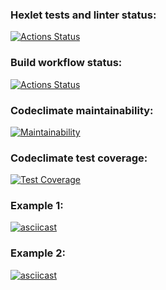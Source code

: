 ### Hexlet tests and linter status:
[![Actions Status](https://github.com/romcky/java-project-71/actions/workflows/hexlet-check.yml/badge.svg)](https://github.com/romcky/java-project-71/actions)
### Build workflow status:
[![Actions Status](https://github.com/romcky/java-project-71/actions/workflows/build-workflow.yml/badge.svg)](https://github.com/romcky/java-project-71/actions/workflows/build-workflow.yml)
### Codeclimate maintainability:
[![Maintainability](https://api.codeclimate.com/v1/badges/7dc44c3889d7e36be401/maintainability)](https://codeclimate.com/github/romcky/java-project-71/maintainability)
### Codeclimate test coverage:
[![Test Coverage](https://api.codeclimate.com/v1/badges/7dc44c3889d7e36be401/test_coverage)](https://codeclimate.com/github/romcky/java-project-71/test_coverage)
### Example 1:
[![asciicast](https://asciinema.org/a/XU5D7niK07AMPZCEAKZtJRTat.svg)](https://asciinema.org/a/XU5D7niK07AMPZCEAKZtJRTat)
### Example 2:
[![asciicast](https://asciinema.org/a/2vj7MvfW3ErC1LTlVbjuljgLG.svg)](https://asciinema.org/a/2vj7MvfW3ErC1LTlVbjuljgLG)


